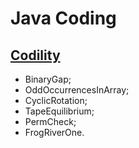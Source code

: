 # Java Coding

## [Codility](https://www.codility.com/)

* BinaryGap;
* OddOccurrencesInArray;
* CyclicRotation;
* TapeEquilibrium;
* PermCheck;
* FrogRiverOne.
